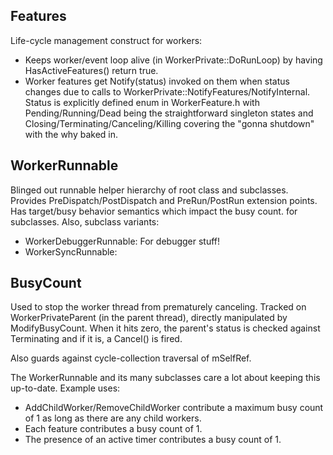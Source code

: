 ## Features ##

Life-cycle management construct for workers:
* Keeps worker/event loop alive (in WorkerPrivate::DoRunLoop) by having
  HasActiveFeatures() return true.
* Worker features get Notify(status) invoked on them when status changes due
  to calls to WorkerPrivate::NotifyFeatures/NotifyInternal.  Status is
  explicitly defined enum in WorkerFeature.h with Pending/Running/Dead being the
  straightforward singleton states and Closing/Terminating/Canceling/Killing
  covering the "gonna shutdown" with the why baked in.

## WorkerRunnable ##

Blinged out runnable helper hierarchy of root class and subclasses.  Provides
PreDispatch/PostDispatch and PreRun/PostRun extension points.  Has target/busy
behavior semantics which impact the busy count.
for subclasses.  Also, subclass variants:
* WorkerDebuggerRunnable: For debugger stuff!
* WorkerSyncRunnable:

## BusyCount ##
Used to stop the worker thread from prematurely canceling.  Tracked on WorkerPrivateParent<Derived> (in the parent thread), directly manipulated by
ModifyBusyCount.  When it hits zero, the parent's status is checked against
Terminating and if it is, a Cancel() is fired.

Also guards against cycle-collection traversal of mSelfRef.

The WorkerRunnable and its many subclasses care a lot about keeping this
up-to-date.  Example uses:
* AddChildWorker/RemoveChildWorker contribute a maximum busy count of 1 as long
  as there are any child workers.
* Each feature contributes a busy count of 1.
* The presence of an active timer contributes a busy count of 1.
